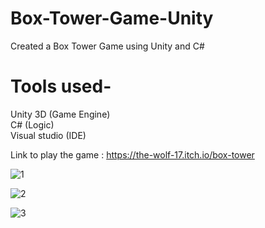 # Box-Tower-Game-Unity
Created a Box Tower Game using Unity and C#

# Tools used-
Unity 3D (Game Engine)  
C# (Logic)  
Visual studio (IDE)  

Link to play the game : https://the-wolf-17.itch.io/box-tower

![1](https://user-images.githubusercontent.com/43096636/93686532-7ae41480-fad4-11ea-930c-c7a75b4f934f.png)

![2](https://user-images.githubusercontent.com/43096636/93686533-7b7cab00-fad4-11ea-8539-2910dc691117.PNG)

![3](https://user-images.githubusercontent.com/43096636/93686535-7cadd800-fad4-11ea-86fd-610d2d8fcd62.PNG)
